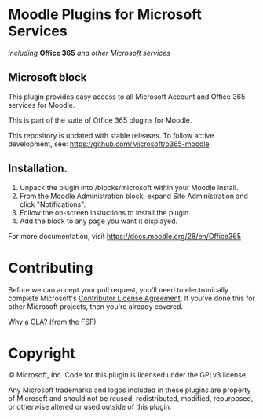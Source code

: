 # Moodle Plugins for Microsoft Services
*including* **Office 365** *and other Microsoft services*

## Microsoft block

This plugin provides easy access to all Microsoft Account and Office 365 services for Moodle.

This is part of the suite of Office 365 plugins for Moodle.

This repository is updated with stable releases. To follow active development, see: https://github.com/Microsoft/o365-moodle

## Installation.

1. Unpack the plugin into /blocks/microsoft within your Moodle install.
2. From the Moodle Administration block, expand Site Administration and click "Notifications".
3. Follow the on-screen instuctions to install the plugin.
4. Add the block to any page you want it displayed.

For more documentation, visit https://docs.moodle.org/28/en/Office365

# Contributing

Before we can accept your pull request, you'll need to electronically complete Microsoft's [Contributor License Agreement](https://cla.microsoft.com/). If you've done this for other Microsoft projects, then you're already covered.

[Why a CLA?](https://www.gnu.org/licenses/why-assign.html) (from the FSF)

# Copyright

&copy; Microsoft, Inc.  Code for this plugin is licensed under the GPLv3 license.

Any Microsoft trademarks and logos included in these plugins are property of Microsoft and should not be reused, redistributed, modified, repurposed, or otherwise altered or used outside of this plugin.